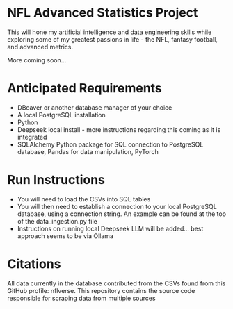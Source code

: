 # NFL Advanced Statistics Project

This will hone my artificial intelligence and data engineering skills while exploring some of my greatest passions in life - the NFL, fantasy football, and advanced metrics.

More coming soon...

# Anticipated Requirements
* DBeaver or another database manager of your choice
* A local PostgreSQL installation
* Python
* Deepseek local install - more instructions regarding this coming as it is integrated
* SQLAlchemy Python package for SQL connection to PostgreSQL database, Pandas for data manipulation, PyTorch

# Run Instructions
* You will need to load the CSVs into SQL tables
* You will then need to establish a connection to your local PostgreSQL database, using a connection string. An example can be found at the top of the data_ingestion.py file
* Instructions on running local Deepseek LLM will be added... best approach seems to be via Ollama

# Citations
All data currently in the database contributed from the CSVs found from this GitHub profile: nflverse. This repository contains the source code responsible for scraping data from multiple sources
